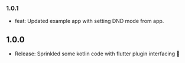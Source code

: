 ### 1.0.1

- feat: Updated example app with setting DND mode from app.

## 1.0.0

- Release: Sprinkled some kotlin code with flutter plugin interfacing 💖
